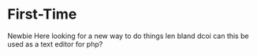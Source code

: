 # First-Time
Newbie Here
looking for a new way to do things
len bland
dcoi 
can this be used as a text editor for php?

